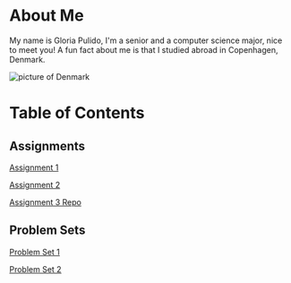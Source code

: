 # About Me
My name is Gloria Pulido, I'm a senior and a computer science major, nice to meet you! A fun fact about me is that I studied abroad in Copenhagen, Denmark. 

![picture of Denmark](https://media.cntraveler.com/photos/5bfdb12a1b3466234d8136c5/master/pass/GettyImages-1045586638.jpg)


# Table of Contents

## Assignments
[Assignment 1](assignments/assignment1.md)

[Assignment 2](assignments/assignment2.md)

[Assignment 3 Repo]([assignments/assignment3.md](https://github.com/gloriapul/hobbysprout))

## Problem Sets
[Problem Set 1](assignments/pset1.md)

[Problem Set 2](assignments/pset2.md)



